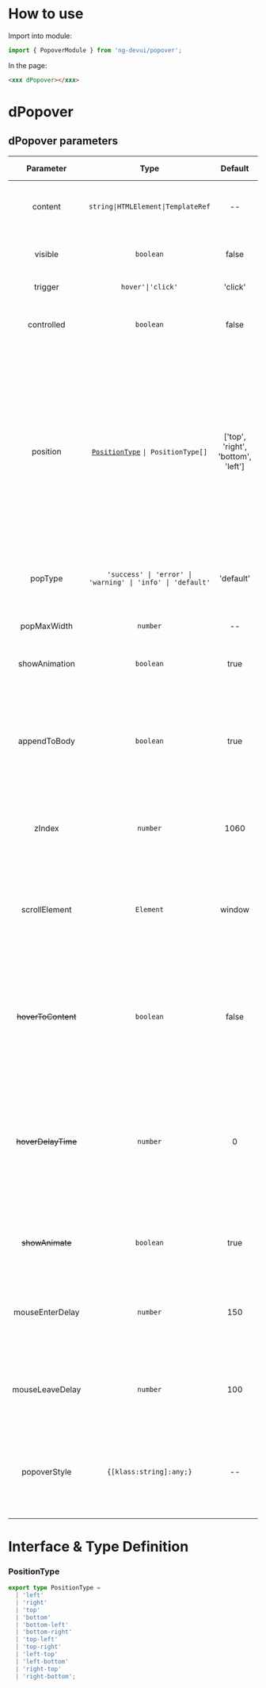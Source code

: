 # How to use

Import into module:

```ts
import { PopoverModule } from 'ng-devui/popover';
```

In the page:

```html
<xxx dPopover></xxx>
```

# dPopover

## dPopover parameters

|          Parameter          |                            Type                            |              Default               | Description                                                                                                                                                                                                                                                                                                        | Jump to Demo                                                |Global Config| 
| :----------------: | :-------------------------: | :--------------------------------------------------------: | :--------------------------------: | :----------------------------------------------------------------------------------------------------------------------------------------------------------------------------------------------------------------------------------------------------------------------------------------------------------------- | ----------------------------------------------------------- |
|           content           |             `string\|HTMLElement\|TemplateRef`             |                 --                 | Required. The display content of the pop-up box or template reference                                                                                                                                                                                                                                              | [Basic Usage](demo#basic-usage)                             |
|           visible           |                         `boolean`                          |               false                | Optional. Initial pop-up status of the pop-up dialog box                                                                                                                                                                                                                                                           | [Manual Control Display ](demo#manual-control-display)      |
|           trigger           |                     `hover'\|'click'`                      |              'click'               | Pop-up message triggering mode                                                                                                                                                                                                                                                                                     | [Delay Trigger](demo#hover-delay-time)                    |
|         controlled          |                         `boolean`                          |               false                | Optional. Specifies whether to trigger a dialog box in `trigger` mode                                                                                                                                                                                                                                              | [Basic Usage](demo#basic-usage)                             |
|          position           |    [`PositionType`](#positiontype) `\| PositionType[]`     | ['top', 'right', 'bottom', 'left'] | Optional. Specifies the content pop-up direction. For example, top-left indicates the content pop-up direction, and left indicates the left-aligned content. If the alignment direction is not set, the default value is centered. If an array is passed in, a direction is selected adaptively in the array order | [Position](demo#position)                                   |
|           popType           | `'success' \| 'error' \| 'warning' \| 'info' \| 'default'` |             'default'              | Optional. Which indicates the type of the pop-up box with different styles                                                                                                                                                                                                                                         | [Basic Usage](demo#basic-usage)                             |
|         popMaxWidth         |                          `number`                          |                 --                 | Optional. Limit the maximum width of the pop-up box (`px`)                                                                                                                                                                                                                                                         | [Custom Tips](demo#custom-prompt-content)                   |
|         showAnimation         |                         `boolean`                          |               true                | Optional. Whether to display animation                                                                                                                                                                                                                                                                             | [Basic Usage](demo#basic-usage)                             | ✔ |
|        appendToBody         |                         `boolean`                          |                true                | Optional. The default value is true. If the width and height of the outer layer of the element bound to the popover are insufficient, the overflow is hidden and the popover dialog box is not hidden                                                                                                              | [Basic Usage](demo#basic-usage)                             |
|           zIndex            |                          `number`                          |                1060                | Optional. Z-index value, which is used to manually control the height of the layer                                                                                                                                                                                                                                 | [Custom Tips](demo#custom-prompt-content)                   |
|        scrollElement        |                         `Element`                          |               window               | Optional. The default value is `window`. This parameter needs to be transferred only when the page scrolling is not on `window` and the attribute of `appendToBody` is `true`                                                                                                                                      | [Parent Container Settings](demo#parent-container-settings) |
| ~~hoverToContent~~ |                         `boolean`                          |               false                | Optional. Whether to allow the cursor to be moved from the host to the content. This parameter is set only when trigger is set to hover （`deprecated`）                                                                                                                                                                           | [Delay Trigger](demo#hover-delay-time)                    |
|       ~~hoverDelayTime~~        |        `number`        |      0     | Optional. You need to set the delay from moving the cursor to hiding the popover only when trigger is set to hover so that the cursor can be moved to the content. The unit is `ms` （`deprecated，Use mouseLeaveDelay`）   | [Delay Trigger](demo#hover-delay-time)                    |
|       ~~showAnimate~~       |       `boolean`     |     true     | Optional. Whether to display animation （`deprecated，Use showAnimation`）  | [Basic Usage](demo#basic-usage)   |
|  mouseEnterDelay  |                          `number`                          |                 150                  | Optional. Only when the type of trigger is hover. Delay for displaying Popover after the mouse is enter. The unit is `ms`  | [Delay Trigger](demo#hover-delay-time) |
|  mouseLeaveDelay  |                          `number`                          |                 100                  | Optional. Only when the type of trigger is hover. Delay for hiding Tooltip after the mouse is leave. The unit is `ms`  | [Delay Trigger](demo#hover-delay-time) |
|   popoverStyle    |               `{[klass:string]:any;}`                 |                  --                  | Optional. When you need to change the style of the pop-up layer, the same background color is applied to the arrows. Style. Refer to [ngStyle](https://angular.io/api/common/NgStyle) | [Custom Tips](demo#custom-prompt-content) |

# Interface & Type Definition

### PositionType

```ts
export type PositionType =
  | 'left'
  | 'right'
  | 'top'
  | 'bottom'
  | 'bottom-left'
  | 'bottom-right'
  | 'top-left'
  | 'top-right'
  | 'left-top'
  | 'left-bottom'
  | 'right-top'
  | 'right-bottom';
```
